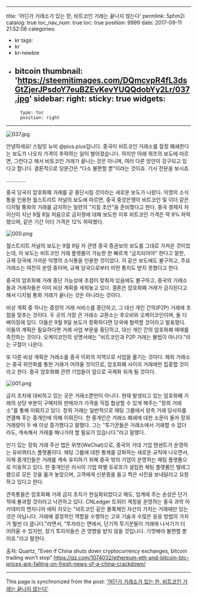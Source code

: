 
---
title: '어딘가 거래소가 있는 한, 비트코인 거래는 끝나지 않는다'
permlink: 5phm2i
catalog: true
toc_nav_num: true
toc: true
position: 9999
date: 2017-09-11 21:52:06
categories:
- kr
tags:
- kr
- kr-newbie
- bitcoin
thumbnail: 'https://steemitimages.com/DQmcvpR4fL3dsGtZjerJPsdoY7euBZEvKevYUQQdobYy2Lr/037.jpg'
sidebar:
    right:
        sticky: true
widgets:
    -
        type: toc
        position: right
---


![037.jpg](https://steemitimages.com/DQmcvpR4fL3dsGtZjerJPsdoY7euBZEvKevYUQQdobYy2Lr/037.jpg)

안녕하세요! 스팀잇 뉴비 @pius.pius입니다.  중국이 비트코인 거래소를 잠정 폐쇄한다는 보도가 나오자 가격이 추락하는 일이 벌어졌습니다.  하지만 아래 쿼츠의 보도에 따르면, 그런다고 해서 비토코인 거래가 끝나는 것은 아니며, 여러 다른 방안이 강구되고 있다고 합니다.  결론적으로 당분간은 “다소 불편할 뿐”이라는 것이죠.  기사 전문을 보시죠.  

.............

중국 당국이 암호화폐 거래를 곧 중단시킬 것이라는 새로운 보도가 나왔다. 익명의 소식통을 인용한 월스트리트 저널의 보도에 따르면, 중국 중앙은행이 비트코인 및 이더 같은 디지털 통화의 거래를 금지하는 일련의 "지침 초안"을 준비했다고 한다.  중국 경제지 차이신이 지난 9월 8일 처음으로 금지령에 대해 보도한 이후 비트코인 가격은 약 9% 하락했으며, 같은 기간 이더 가격은 12% 하락했다.

![000.png](https://steemitimages.com/DQmUKJ3pBNksbZ8V3J2EQUKypfjKqWtbWwJtiqHYpx1cUCj/000.png)

월스트리트 저널의 보도는 9월 9일 자 관영 중국 증권보의 보도를 그대로 가져온 것이었는데, 이 보도는 비트코인 거래 플랫폼이 가능한 한 빠르게 “금지되어야” 한다고 말한, 규제 당국에 가까운 익명의 소식통을 인용한 것이었다.  이 같은 보도에도 불구하고, 주요 거래소는 여전히 운영 중이며, 규제 당국으로부터 어떤 통지도 받지 못했다고 한다.

중국의 암호화폐 거래 중단 가능성에 초점이 맞춰져 있음에도 불구하고, 중국의 거래소들과 거래자들은 이미 비상 계획을 세워놓고 있다. 결론은 암호화폐 거래가 금지된다고 해서 디지털 통화 거래가 끝나는 것은 아니라는 것이다. 

비상 계획 중 하나는 중앙의 거래 서비스를 중단하고, 그 대신 개인 간의(P2P) 거래에 초점을 맞추는 것이다.  두 곳의 가장 큰 거래소 교환소는 후오비와 오케이코인이며, 둘 다 베이징에 있다.  이들은 9월 9일 보도가 정확하다면 당국에 협력할 것이라고  발표했다. 이들의 계획은 필요하다면 거래 사업 부문을 중단하고, 대신 개인 간의 암호화폐 매매를  촉진하는 것이다. 오케이코인의 성명서에는 "비트코인과 P2P 거래는 불법이 아니다."라는 구절이 나온다. 

또 다른 비상 계획은 거래소를 중국 이외의 지역으로 사업을 옮기는 것이다. 해외 거래소는 중국 위안화를 통한 거래가 어려울 것이므로, 암호화폐 사이의 거래에만 집중할 것이라고 한다. 중국 암호화폐 관련 기업들이 앞으로 국제화 되게 될 것이다. 

![001.png](https://steemitimages.com/DQmcePLyrzKDdb4fvnEeWqCbJUBeu7Sx99z4uSVyRqMWAH4/001.png)

금지 조치에 대비하고 있는 곳은 거래소뿐만이 아니다. 현재 발생되고 있는 암호화폐 거래의 상당 부분이 구매자와 판매자가 가격을 직접 협상할 수 있게 해주는 "장외 거래소"를 통해 이뤄지고 있다. 장외 거래는 일반적으로 채팅 그룹에서 양측 거래 당사자를 연결해 주는 중개인에 의해 이뤄진다.  한 중개인은 거래소 폐쇄에 대한 소문이 돌자 장외 거래량이 두 배 이상 증가했다고 말했다.  그는 "투기꾼들은 ​​거래소에서 거래할 수 없더라도, 계속해서 거래를 해나가야 할 필요가 있습니다."라고 말했다.

인기 있는 장외 거래 주선 앱은 위챗(WeChat)으로, 중국의 거대 기업 텐센트가 운영하는 유비쿼터스 플랫폼이다.  채팅 그룹에 대한 통제를 강화하는 새로운 규칙에 나오면서, 이제 중개인들은 거래를 계속 유지하기 위해 중국 밖의 기업이 운영하는 채팅 플랫폼으로 이동하고 있다. 한 중개인은 러시아 기업 파벨 듀로프가 설립한 채팅 플랫폼인 텔레그램으로 모든 것을 옮겨 놓았으며, 고객에게 신분증을 들고 찍은 사진을 보내달라고 요청하고 있다고 한다. 

관측통들은 암호화폐 거래 금지 조치가 현실화되었다고 해도, 업계에 주는 손상은 단기적에 불과할 것이라고 낙관하고 있다. CNLedger 트위터 계정을 운영하는 중국 과학 아카데미의 엔지니어 에릭 자오는 "비트코인 같은 블록체인 자산의 가치는 거래에만 있는 것은 아닙니다. 거래에 결정적인 역할을 수행하는 고유 기술과 수많은 응응 방법의 가치가 훨씬 더 큽니다."라면서, "투자라는 면에서, 단기적 투기꾼들이 거래에 나서기가 더 어려울 수 있지만, 장기 투자자들은 큰 영향을 받지 않을 것입니다. 기껏해야 불편할 뿐이죠."라고 말한다.

출처: Quartz, "Even if China shuts down cryptocurrency exchanges, bitcoin trading won’t stop"
https://qz.com/1074032/ethereum-eth-and-bitcoin-btc-prices-are-falling-on-fresh-news-of-a-china-crackdown/

- - -

This page is synchronized from the post: ['어딘가 거래소가 있는 한, 비트코인 거래는 끝나지 않는다'](https://steemit.com/@pius.pius/5phm2i)
